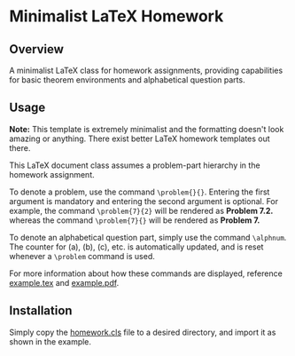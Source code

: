 # Minimalist LaTeX Homework

## Overview
A minimalist LaTeX class for homework assignments, providing capabilities for basic theorem environments and alphabetical question parts.

## Usage

**Note:** This template is extremely minimalist and the formatting doesn't look amazing or anything. There exist better LaTeX homework templates out there.

This LaTeX document class assumes a problem-part hierarchy in the homework assignment.

To denote a problem, use the command `\problem{}{}`. Entering the first argument is mandatory and entering the second argument is optional. For example, the command `\problem{7}{2}` will be rendered as **Problem 7.2.** whereas the command `\problem{7}{}` will be rendered as **Problem 7.**

To denote an alphabetical question part, simply use the command `\alphnum`. The counter for (a), (b), (c), etc. is automatically updated, and is reset whenever a `\problem` command is used.

For more information about how these commands are displayed, reference [example.tex](example.tex) and [example.pdf](example.pdf).

## Installation
Simply copy the [homework.cls](homework.cls) file to a desired directory, and import it as shown in the example.

    
